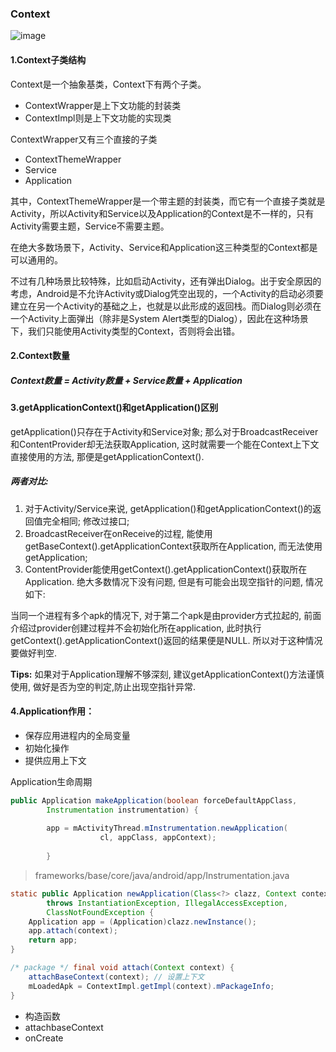 ### Context 

![image](https://ericyang505.github.io/android/images/context.png)

#### 1.Context子类结构

Context是一个抽象基类，Context下有两个子类。

- ContextWrapper是上下文功能的封装类
- ContextImpl则是上下文功能的实现类

ContextWrapper又有三个直接的子类 

- ContextThemeWrapper 
- Service
- Application

其中，ContextThemeWrapper是一个带主题的封装类，而它有一个直接子类就是Activity，所以Activity和Service以及Application的Context是不一样的，只有Activity需要主题，Service不需要主题。

在绝大多数场景下，Activity、Service和Application这三种类型的Context都是可以通用的。

不过有几种场景比较特殊，比如启动Activity，还有弹出Dialog。出于安全原因的考虑，Android是不允许Activity或Dialog凭空出现的，一个Activity的启动必须要建立在另一个Activity的基础之上，也就是以此形成的返回栈。而Dialog则必须在一个Activity上面弹出（除非是System Alert类型的Dialog），因此在这种场景下，我们只能使用Activity类型的Context，否则将会出错。

#### 2.Context数量

##### Context数量 = Activity数量 + Service数量 + Application





#### 3.getApplicationContext()和getApplication()区别

getApplication()只存在于Activity和Service对象; 那么对于BroadcastReceiver和ContentProvider却无法获取Application, 这时就需要一个能在Context上下文直接使用的方法, 那便是getApplicationContext().

##### 两者对比:

1. 对于Activity/Service来说, getApplication()和getApplicationContext()的返回值完全相同; 修改过接口;
2. BroadcastReceiver在onReceive的过程, 能使用getBaseContext().getApplicationContext获取所在Application, 而无法使用getApplication;
3. ContentProvider能使用getContext().getApplicationContext()获取所在Application. 绝大多数情况下没有问题, 但是有可能会出现空指针的问题, 情况如下:

当同一个进程有多个apk的情况下, 对于第二个apk是由provider方式拉起的, 前面介绍过provider创建过程并不会初始化所在application, 此时执行 getContext().getApplicationContext()返回的结果便是NULL. 所以对于这种情况要做好判空.

**Tips:** 如果对于Application理解不够深刻, 建议getApplicationContext()方法谨慎使用, 做好是否为空的判定,防止出现空指针异常.

#### 4.Application作用：

- 保存应用进程内的全局变量
- 初始化操作
- 提供应用上下文

Application生命周期

```java
public Application makeApplication(boolean forceDefaultAppClass,
        Instrumentation instrumentation) {
  
        app = mActivityThread.mInstrumentation.newApplication(
                    cl, appClass, appContext);
        
        }
```

>  frameworks/base/core/java/android/app/Instrumentation.java

```java
static public Application newApplication(Class<?> clazz, Context context)
        throws InstantiationException, IllegalAccessException, 
        ClassNotFoundException {
    Application app = (Application)clazz.newInstance();
    app.attach(context);
    return app;
}
```

```java
/* package */ final void attach(Context context) {
    attachBaseContext(context); // 设置上下文
    mLoadedApk = ContextImpl.getImpl(context).mPackageInfo;
}
```

- 构造函数 
- attachbaseContext 
- onCreate